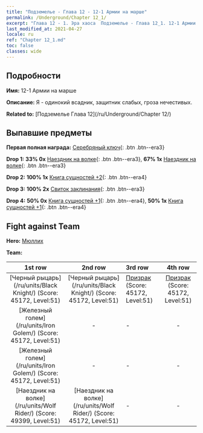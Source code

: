 ```yaml
---
title: "Подземелье - Глава 12 - 12-1 Армии на марше"
permalink: /Underground/Chapter 12_1/
excerpt: "Глава 12 - 1. Эра хаоса  Подземелье - Глава 12_1. 12-1 Армии на марше"
last_modified_at: 2021-04-27
locale: ru
ref: "Chapter 12_1.md"
toc: false
classes: wide
---
```


## Подробности

 **Имя:** 12-1 Армии на марше

 **Описание:** Я - одинокий всадник, защитник слабых, гроза нечестивых.

 **Related to:** [Подземелье Глава 12](/ru/Underground/Chapter 12/)

## Выпавшие предметы

 **Первая полная награда:** [Серебряный ключ](/ItemsRU/con_693/){: .btn .btn--era3}

 **Drop 1:** **33% 0x** [Наездник на волке](/ItemsRU/unt_218/){: .btn .btn--era3}, **67% 1x** [Наездник на волке](/ItemsRU/unt_218/){: .btn .btn--era3}

 **Drop 2:** **100% 1x** [Книга сущностей +2](/ItemsRU/mat_53/){: .btn .btn--era4}

 **Drop 3:** **100% 2x** [Свиток заклинания](/ItemsRU/con_694/){: .btn .btn--era3}

 **Drop 4:** **50% 0x** [Книга сущностей +1](/ItemsRU/mat_46/){: .btn .btn--era4}, **50% 1x** [Книга сущностей +1](/ItemsRU/mat_46/){: .btn .btn--era4}


## Fight against Team
 **Hero:** [Мюллих](/ru/heroes/Mullich/)

 **Team:**


  | 1st row | 2nd row | 3rd row | 4th row |
  |:----:|:----:|:----|:----:|
  | [Черный рыцарь](/ru/units/Black Knight/) (Score: 45172, Level:51)  | [Черный рыцарь](/ru/units/Black Knight/) (Score: 45172, Level:51)  | [Призрак](/ru/units/Wight/) (Score: 45172, Level:51)  | [Призрак](/ru/units/Wight/) (Score: 45172, Level:51)  |
  | [Железный голем](/ru/units/Iron Golem/) (Score: 45172, Level:51)  | - | - | - |
  | [Железный голем](/ru/units/Iron Golem/) (Score: 45172, Level:51)  | - | - | - |
  | [Наездник на волке](/ru/units/Wolf Rider/) (Score: 49399, Level:51)  | [Наездник на волке](/ru/units/Wolf Rider/) (Score: 45172, Level:51)  | - | - |


